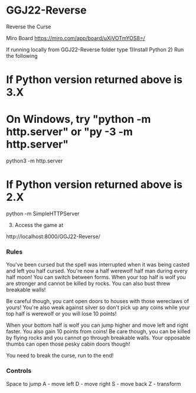 # GGJ22-Reverse
Reverse the Curse

Miro Board
https://miro.com/app/board/uXjVOTmYOS8=/


If running locally from GGJ22-Reverse folder type
1)Install Python
2) Run the following
# If Python version returned above is 3.X
# On Windows, try "python -m http.server" or "py -3 -m http.server"
python3 -m http.server
# If Python version returned above is 2.X
python -m SimpleHTTPServer

3) Access the game at 

http://localhost:8000/GGJ22-Reverse/

### Rules

You've been cursed but the spell was interrupted when it was being casted and left you half cursed. You're now a half werewolf half man during every half moon! You can switch between forms. When your top half is wolf you are stronger and cannot be killed by rocks. You can also bust threw breakable walls! 

Be careful though, you cant open doors to houses with those wereclaws of yours! You're also weak against silver so don't pick up any coins while your top half is werewolf or you will lose 10 points! 

When your bottom half is wolf you can jump higher and move left and right faster. You also gain 10 points from coins! Be care though, you can be killed by flying rocks and you cannot go through breakable walls. Your opposable thumbs can open those pesky cabin doors though!

You need to break the curse, run to the end! 

### Controls

Space to jump
A - move left
D - move right
S - move back
Z - transform